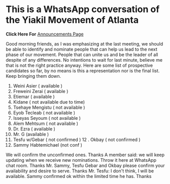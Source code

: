  # This is a WhatsApp conversation of the Yiakil Movement of Atlanta
 **Click Here For** [Announcements Page](Anouncement)
 
Good morning friends, as I was emphasizing at the last meeting, we should be able to identify and nominate people that can help us lead to the next phase of our movement. People that can unite us and be the leader of all despite of any differences. No intentions to wait for last minute, believe me that is not the right practice anyway.
Here are some list of prospective candidates so far, by no means is this a representation nor is the final list. Keep bringing them down. 

1. Weini Asier ( available )
2. Freweini Zerai ( available )
3. Etiemar ( available )
4. Kidane ( not available due to time)
5. Tsehaye Mengistu ( not available )
6. Eyob Tecleab ( not available )
7. Isseyas Seyoum ( not available )
8. Alem Mehtsum ( not available )
9. Dr. Ezra ( available )
10. Mr. G (available )
11. Tesfu w/Gebar ( not confirmed )
12 . Okbay ( not confirmed )
13.  Sammy Habtemichael (not conf )

We will confirm the unconfirmed ones. Thanks
A member said: we will keep updating when we receive new nominations. Throw it here at WhatsApp chat room. Thanks
Mr. Sammy, Tesfu Gebar and Okbay please confirm your availability and desire to serve. Thanks
Mr. Tesfu: I don't think, I will be available.
Sammy confirmed ok within the limited time he has. Thanks
